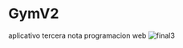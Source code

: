 # GymV2
aplicativo tercera nota programacion web
![final3](https://github.com/JonnyJaimes/GymV2/assets/44138519/0b070d6a-d2b6-4a45-b81c-a01a20901d76)

